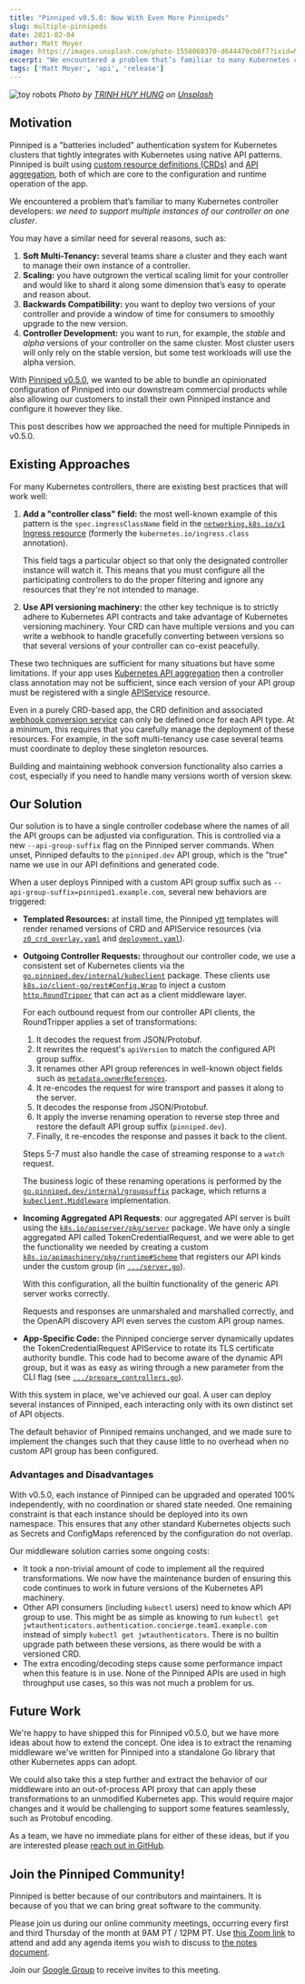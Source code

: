 ```yaml
---
title: "Pinniped v0.5.0: Now With Even More Pinnipeds"
slug: multiple-pinnipeds
date: 2021-02-04
author: Matt Moyer
image: https://images.unsplash.com/photo-1558060370-d644479cb6f7?ixid=MXwxMjA3fDB8MHxwaG90by1wYWdlfHx8fGVufDB8fHw%3D&ixlib=rb-1.2.1&auto=format&fit=crop&w=2000&q=80
excerpt: "We encountered a problem that’s familiar to many Kubernetes controller developers: we need to support multiple instances of our controller on one cluster."
tags: ['Matt Moyer', 'api', 'release']
---
```


![toy robots](https://images.unsplash.com/photo-1558060370-d644479cb6f7?ixid=MXwxMjA3fDB8MHxwaG90by1wYWdlfHx8fGVufDB8fHw%3D&ixlib=rb-1.2.1&auto=format&fit=crop&w=2000&q=80)
*Photo by [TRINH HUY HUNG](https://unsplash.com/@hungthdsn) on [Unsplash](https://unsplash.com/)*

## Motivation

Pinniped is a "batteries included" authentication system for Kubernetes clusters that tightly integrates with Kubernetes using native API patterns.
Pinniped is built using [custom resource definitions (CRDs)][crd] and [API aggregation][api-aggregation], both of which are core to the configuration and runtime operation of the app.

We encountered a problem that’s familiar to many Kubernetes controller developers: *we need to support multiple instances of our controller on one cluster*.

You may have a similar need for several reasons, such as:

1. **Soft Multi-Tenancy:** several teams share a cluster and they each want to manage their own instance of a controller.
3. **Scaling:** you have outgrown the vertical scaling limit for your controller and would like to shard it along some dimension that’s easy to operate and reason about.
4. **Backwards Compatibility:** you want to deploy two versions of your controller and provide a window of time for consumers to smoothly upgrade to the new version.
5. **Controller Development:** you want to run, for example, the *stable* and *alpha* versions of your controller on the same cluster. Most cluster users will only rely on the stable version, but some test workloads will use the alpha version.

With [Pinniped v0.5.0](https://github.com/vmware-tanzu/pinniped/releases/v0.5.0), we wanted to be able to bundle an opinionated configuration of Pinniped into our downstream commercial products while also allowing our customers to install their own Pinniped instance and configure it however they like.

This post describes how we approached the need for multiple Pinnipeds in v0.5.0.
   
## Existing Approaches

For many Kubernetes controllers, there are existing best practices that will work well:

1. **Add a "controller class" field:** the most well-known example of this pattern is the `spec.ingressClassName` field in the [`networking.k8s.io/v1` Ingress resource][ingress-spec] (formerly the `kubernetes.io/ingress.class` annotation).

   This field tags a particular object so that only the designated controller instance will watch it.
   This means that you must configure all the participating controllers to do the proper filtering and ignore any resources that they're not intended to manage.

1. **Use API versioning machinery:** the other key technique is to strictly adhere to Kubernetes API contracts and take advantage of Kubernetes versioning machinery.
   Your CRD can have multiple versions and you can write a webhook to handle gracefully converting between versions so that several versions of your controller can co-exist peacefully.

These two techniques are sufficient for many situations but have some limitations.
If your app uses [Kubernetes API aggregation][api-aggregation] then a controller class annotation may not be sufficient, since each version of your API group must be registered with a single [APIService][apiservice] resource.

Even in a purely CRD-based app, the CRD definition and associated [webhook conversion service][webhook-conversion] can only be defined once for each API type.
At a minimum, this requires that you carefully manage the deployment of these resources.
For example, in the soft multi-tenancy use case several teams must coordinate to deploy these singleton resources.

Building and maintaining webhook conversion functionality also carries a cost, especially if you need to handle many versions worth of version skew.

## Our Solution

Our solution is to have a single controller codebase where the names of all the API groups can be adjusted via configuration.
This is controlled via a new `--api-group-suffix` flag on the Pinniped server commands.
When unset, Pinniped defaults to the `pinniped.dev` API group, which is the "true" name we use in our API definitions and generated code.

When a user deploys Pinniped with a custom API group suffix such as `--api-group-suffix=pinniped1.example.com`, several new behaviors are triggered:

- **Templated Resources:** at install time, the Pinniped [ytt] templates will render renamed versions of CRD and APIService resources (via [`z0_crd_overlay.yaml`][ytt-crd-overlay] and [`deployment.yaml`][ytt-deployment]).
- **Outgoing Controller Requests:** throughout our controller code, we use a consistent set of Kubernetes clients via the [`go.pinniped.dev/internal/kubeclient`][kubeclient-client] package. These clients use [`k8s.io/client-go/rest#Config.Wrap`][rest-config-wrap] to inject a custom [`http.RoundTripper`][roundtripper] that can act as a client middleware layer.

  For each outbound request from our controller API clients, the RoundTripper applies a set of transformations:
  1. It decodes the request from JSON/Protobuf.
  2. It rewrites the request's `apiVersion` to match the configured API group suffix.
  3. It renames other API group references in well-known object fields such as [`metadata.ownerReferences`][ownerreferences].
  4. It re-encodes the request for wire transport and passes it along to the server.
  5. It decodes the response from JSON/Protobuf.
  6. It apply the inverse renaming operation to reverse step three and restore the default API group suffix (`pinniped.dev`).
  7. Finally, it re-encodes the response and passes it back to the client.
  
  Steps 5-7 must also handle the case of streaming response to a `watch` request.
  
  The business logic of these renaming operations is performed by the [`go.pinniped.dev/internal/groupsuffix`][groupsuffix] package, which returns a [`kubeclient.Middleware`][kubeclient-middleware] implementation.
- **Incoming Aggregated API Requests**: our aggregated API server is built using the [`k8s.io/apiserver/pkg/server`][apiserver-pkg] package. We have only a single aggregated API called TokenCredentialRequest, and we were able to get the functionality we needed by creating a custom [`k8s.io/apimachinery/pkg/runtime#Scheme`][runtime-scheme] that registers our API kinds under the custom group (in [`.../server.go`][custom-scheme]).
  
  With this configuration, all the builtin functionality of the generic API server works correctly.
  
  Requests and responses are unmarshaled and marshalled correctly, and the OpenAPI discovery API even serves the custom API group names.

- **App-Specific Code:** the Pinniped concierge server dynamically updates the TokenCredentialRequest APIService to rotate its TLS certificate authority bundle. This code had to become aware of the dynamic API group, but it was as easy as wiring through a new parameter from the CLI flag (see [`.../prepare_controllers.go`][prepare-controllers]).

With this system in place, we've achieved our goal. A user can deploy several instances of Pinniped, each interacting only with its own distinct set of API objects.

The default behavior of Pinniped remains unchanged, and we made sure to implement the changes such that they cause little to no overhead when no custom API group has been configured.

### Advantages and Disadvantages

With v0.5.0, each instance of Pinniped can be upgraded and operated 100% independently, with no coordination or shared state needed.
One remaining constraint is that each instance should be deployed into its own namespace.
This ensures that any other standard Kubernetes objects such as Secrets and ConfigMaps referenced by the configuration do not overlap.

Our middleware solution carries some ongoing costs:

- It took a non-trivial amount of code to implement all the required transformations.
  We now have the maintenance burden of ensuring this code continues to work in future versions of the Kubernetes API machinery.
- Other API consumers (including `kubectl` users) need to know which API group to use.
  This might be as simple as knowing to run `kubectl get jwtauthenticators.authentication.concierge.team1.example.com`
  instead of simply `kubectl get jwtauthenticators`.
  There is no builtin upgrade path between these versions, as there would be with a versioned CRD.
- The extra encoding/decoding steps cause some performance impact when this feature is in use.
  None of the Pinniped APIs are used in high throughput use cases, so this was not much a problem for us.


## Future Work

We're happy to have shipped this for Pinniped v0.5.0, but we have more ideas about how to extend the concept.
One idea is to extract the renaming middleware we've written for Pinniped into a standalone Go library that other Kubernetes apps can adopt.

We could also take this a step further and extract the behavior of our middleware into an out-of-process API proxy that can apply these transformations to an unmodified Kubernetes app.
This would require major changes and it would be challenging to support some features seamlessly, such as Protobuf encoding.

As a team, we have no immediate plans for either of these ideas, but if you are interested please [reach out in GitHub][discussion].

## Join the Pinniped Community!
Pinniped is better because of our contributors and maintainers.
It is because of you that we can bring great software to the community.

Please join us during our online community meetings, occurring every first and third Thursday of the month at 9AM PT / 12PM PT.
Use [this Zoom link][zoom] to attend and add any agenda items you wish to discuss to [the notes document][meeting-notes].

Join our [Google Group][google-group] to receive invites to this meeting.

[api-aggregation]: https://kubernetes.io/docs/concepts/extend-kubernetes/api-extension/apiserver-aggregation/
[apiserver-pkg]: https://pkg.go.dev/k8s.io/apiserver/pkg/server
[apiservice]: https://kubernetes.io/docs/reference/generated/kubernetes-api/v1.20/#apiservice-v1-apiregistration-k8s-io
[crd]: https://kubernetes.io/docs/concepts/extend-kubernetes/api-extension/custom-resources/
[custom-scheme]: https://github.com/vmware-tanzu/pinniped/blob/main/internal/concierge/server/server.go#L182
[discussion]: https://github.com/vmware-tanzu/pinniped/discussions/386
[google-group]:  https://go.pinniped.dev/community/group
[groupsuffix]: https://github.com/vmware-tanzu/pinniped/blob/main/internal/groupsuffix/groupsuffix.go
[ingress-spec]: https://kubernetes.io/docs/reference/kubernetes-api/services-resources/ingress-v1/#IngressSpec
[kubeclient-client]: https://github.com/vmware-tanzu/pinniped/blob/v0.5.0/internal/kubeclient/kubeclient.go#L22
[kubeclient-middleware]: https://github.com/vmware-tanzu/pinniped/blob/v0.5.0/internal/kubeclient/middleware.go#L17-L19
[meeting-notes]: https://go.pinniped.dev/community/agenda
[ownerreferences]: https://kubernetes.io/docs/concepts/workloads/controllers/garbage-collection/#owners-and-dependents
[prepare-controllers]: https://github.com/vmware-tanzu/pinniped/blob/v0.5.0/internal/controllermanager/prepare_controllers.go#L116-L120
[rest-config-wrap]: https://pkg.go.dev/k8s.io/client-go/rest#Config.Wrap
[roundtripper]: https://golang.org/pkg/net/http/#RoundTripper
[runtime-scheme]: https://pkg.go.dev/k8s.io/apimachinery/pkg/runtime#Scheme
[webhook-conversion]: https://kubernetes.io/docs/tasks/extend-kubernetes/custom-resources/custom-resource-definition-versioning/#webhook-conversion
[ytt-crd-overlay]: https://github.com/vmware-tanzu/pinniped/blob/v0.5.0/deploy/concierge/z0_crd_overlay.yaml
[ytt-deployment]: https://github.com/vmware-tanzu/pinniped/blob/v0.5.0/deploy/concierge/deployment.yaml#L195
[ytt]: https://carvel.dev/ytt/
[zoom]: https://go.pinniped.dev/community/zoom
